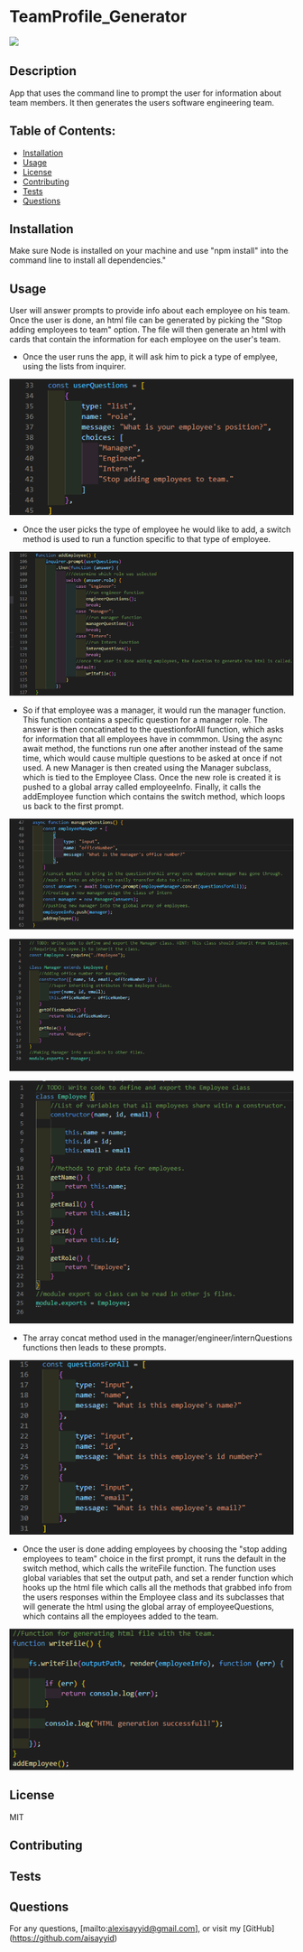 # TeamProfile_Generator
  ![](https://img.shields.io/badge/License-MIT-blue)
  ## Description 
  App that uses the command line to prompt the user for information about team members. It then generates the users software engineering team.
  ## Table of Contents:
  - [Installation](#Installation)
  - [Usage](#Usage)
  - [License](#License)
  - [Contributing](#Contributing)
  - [Tests](#Tests)
  - [Questions](#Questions)
  ## Installation
  Make sure Node is installed on your machine and use "npm install" into the command line to install all dependencies."
  ## Usage
  User will answer prompts to provide info about each employee on his team.  Once the user is done, an html file can be generated by picking the "Stop adding employees to team" option.  The file will then generate an html with cards that contain the information for each employee on the user's team.
  
  - Once the user runs the app, it will ask him to pick a type of emplyee, using the lists from inquirer.
  
  ![](images/EmployeesList.png)
  
  - Once the user picks the type of employee he would like to add, a switch method is used to run a function specific to that type of employee.
  
  ![](images/SwitchCase.png)
  
  - So if that employee was a manager, it would run the manager function.  This function contains a specific question for a manager role.  The answer is then concatinated to the questionforAll function, which asks for information that all employees have in commmon. Using the async await method, the functions run one after another instead of the same time, which would cause multiple questions to be asked at once if not used.  A new Manager is then  created using the Manager subclass, which is tied to the Employee Class.  Once the new role is created it is pushed to a global array called employeeInfo.  Finally, it calls the addEmployee function which contains the switch method, which loops us back to the first prompt.
  
  ![](images/Managerfunction.png)
  
  ![](images/Manager_Subclass.png)
  
  ![](images/Employee_Class.png)
  
  
  
  - The array concat method used in the manager/engineer/internQuestions functions then leads to these prompts.
  
  ![](images/GeneralEmployeeQuestions.png)
  
  - Once the user is done adding employees by choosing the "stop adding employees to team" choice in the first prompt, it runs the default in the switch method, which calls the writeFile function.  The function uses global variables that set the output path, and set a render function which hooks up the html file which calls all the methods that grabbed info from the users responses within the Employee class and its subclasses that will generate the html using the global array of employeeQuestions, which contains all the employees added to the team.
  
  ![](images/WriteFileFunction.png)
 
 ## License
  MIT
  ## Contributing
  
  ## Tests
  
  ## Questions
  For any questions, [mailto:alexisayyid@gmail.com], or visit my [GitHub] (https://github.com/aisayyid) 
 
